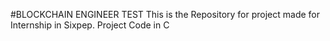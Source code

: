 #BLOCKCHAIN ENGINEER TEST
This is the Repository for project made for Internship in Sixpep.
Project Code in C 
